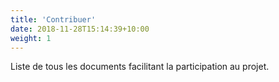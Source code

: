 ```yaml
---
title: 'Contribuer'
date: 2018-11-28T15:14:39+10:00
weight: 1
---
```


Liste de tous les documents facilitant la participation au projet.
